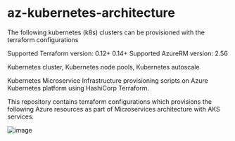 # az-kubernetes-architecture
The following kubernetes (k8s) clusters can be provisioned with the terraform configurations 

Supported Terraform version: 0.12+ 
                             0.14+
 Supported AzureRM  version: 2.56                              

Kubernetes cluster, 
Kubernetes node pools, 
Kubernetes autoscale 

Kubernetes Microservice Infrastructure provisioning scripts on Azure Kubernetes platform using HashiCorp Terraform.

This repository contains terraform configurations which provisions the following Azure resources as part of Microservices architecture with AKS services. 

![image](https://user-images.githubusercontent.com/3032953/118362804-cb056f00-b5ae-11eb-8f76-c7e09ac52fab.png)

